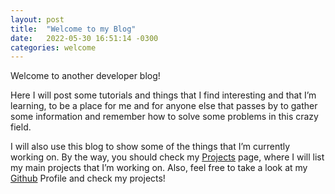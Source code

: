 ```yaml
---
layout: post
title:  "Welcome to my Blog"
date:   2022-05-30 16:51:14 -0300
categories: welcome
---
```

Welcome to another developer blog! 

Here I will post some tutorials and things that I find interesting and that I’m learning, to be a place for me and for anyone else that passes by to gather some information and remember how to solve some problems in this crazy field.

I will also use this blog to show some of the things that I’m currently working on. By the way, you should check my [Projects][projects] page, where I will list my main projects that I’m working on. Also, feel free to take a look at my [Github][ghub] Profile and check my projects!

[projects]: https://lgmarin.github.io/projects/
[ghub]:   https://github.com/lgmarin
